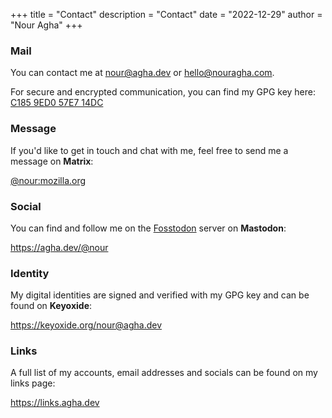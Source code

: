 +++
title = "Contact"
description = "Contact"
date = "2022-12-29"
author = "Nour Agha"
+++

### Mail

You can contact me at [nour@agha.dev](mailto:nour@agha.dev) or [hello@nouragha.com](mailto:hello@nouragha.com).

For secure and encrypted communication, you can find my GPG key here: [C185 9ED0 57E7 14DC](https://agha.dev/gpg)

### Message

If you'd like to get in touch and chat with me, feel free to send me a message on **Matrix**:

[@nour:mozilla.org](https://matrix.to/#/@nour:mozilla.org)

### Social

You can find and follow me on the [Fosstodon](https://fosstodon.org) server on **Mastodon**:

https://agha.dev/@nour

### Identity

My digital identities are signed and verified with my GPG key and can be found on **Keyoxide**:

https://keyoxide.org/nour@agha.dev

### Links

A full list of my accounts, email addresses and socials can be found on my links page:

https://links.agha.dev
